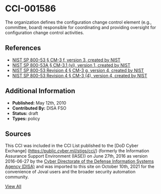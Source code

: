 # CCI-001586

The organization defines the configuration change control element (e.g., committee, board) responsible for coordinating and providing oversight for configuration change control activities.

## References ##

* [NIST SP 800-53 § CM-3 f, version 3, created by NIST](http://csrc.nist.gov/publications/PubsSPs.html)
* [NIST SP 800-53A § CM-3.1 (vi), version 1, created by NIST](http://csrc.nist.gov/publications/PubsSPs.html)
* [NIST SP 800-53 Revision 4 § CM-3 g, version 4, created by NIST](http://csrc.nist.gov/publications/PubsSPs.html)
* [NIST SP 800-53 Revision 4 § CM-3 (4), version 4, created by NIST](http://csrc.nist.gov/publications/PubsSPs.html)


## Additional Information ##

* **Published:** May 12th, 2010
* **Contributed By:** DISA FSO
* **Status:** draft
* **Types:** policy

## Sources ##

This CCI was included in the CCI List published to the [DoD Cyber Exchange]
(https://public.cyber.mil/stigs/cci/) (formerly the Information Assurance Support Environment
(IASE)) on June 27th, 2016 as version 2016-06-27 by the [Cyber Directorate of the Defense 
Information Systems Agency (DISA)](https://public.cyber.mil/about-cyber/) and was imported to 
this site on October 10th, 2021 for the convenience of Joval users and the broader security automation community.

[View All](../README.md)
